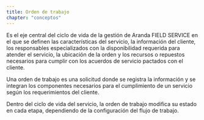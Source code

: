 ```yaml
---
title: Orden de trabajo
chapter: "conceptos"
---
```


Es el eje central del ciclo de vida de la gestión de Aranda FIELD SERVICE en el que se definen las características del servicio, la información del cliente, los responsables especializados con la disponibilidad requerida para atender el servicio, la ubicación de la orden y los recursos o repuestos necesarios para cumplir con los acuerdos de servicio pactados con el cliente.

Una orden de trabajo es una solicitud donde se registra la información y se integran los componentes necesarios para el cumplimiento de un servicio según los requerimientos del cliente.

Dentro del ciclo de vida del servicio, la orden de trabajo modifica su estado en cada etapa, dependiendo de la configuración del flujo de trabajo.
